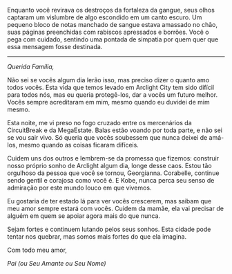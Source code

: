 Enquanto você revirava os destroços da fortaleza da gangue, seus olhos captaram um vislumbre de algo escondido em um canto escuro. Um pequeno bloco de notas manchado de sangue estava amassado no chão, suas páginas preenchidas com rabiscos apressados e borrões. Você o pega com cuidado, sentindo uma pontada de simpatia por quem quer que essa mensagem fosse destinada.

---

_Querida Família,_

Não sei se vocês algum dia lerão isso, mas preciso dizer o quanto amo todos vocês. Esta vida que temos levado em Arclight City tem sido difícil para todos nós, mas eu queria protegê-los, dar a vocês um futuro melhor. Vocês sempre acreditaram em mim, mesmo quando eu duvidei de mim mesmo.

Esta noite, me vi preso no fogo cruzado entre os mercenários da CircuitBreak e da MegaEstate. Balas estão voando por toda parte, e não sei se vou sair vivo. Só queria que vocês soubessem que nunca deixei de amá-los, mesmo quando as coisas ficaram difíceis.

Cuidem uns dos outros e lembrem-se da promessa que fizemos: construir nosso próprio sonho de Arclight algum dia, longe desse caos. Estou tão orgulhoso da pessoa que você se tornou, Georgianna. Corabelle, continue sendo gentil e corajosa como você é. E Kobe, nunca perca seu senso de admiração por este mundo louco em que vivemos.

Eu gostaria de ter estado lá para ver vocês crescerem, mas saibam que meu amor sempre estará com vocês. Cuidem da mamãe, ela vai precisar de alguém em quem se apoiar agora mais do que nunca.

Sejam fortes e continuem lutando pelos seus sonhos. Esta cidade pode tentar nos quebrar, mas somos mais fortes do que ela imagina.

Com todo meu amor,

_Pai (ou Seu Amante ou Seu Nome)_
